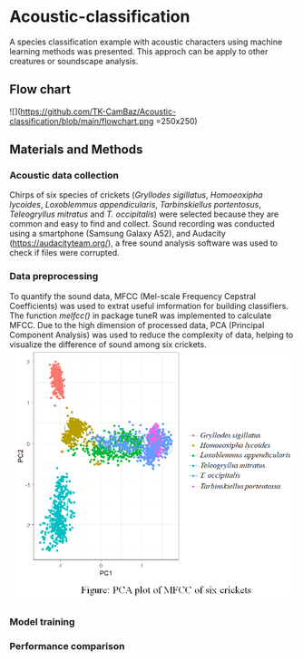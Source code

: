# Acoustic-classification
A species classification example with acoustic characters using machine learning methods was presented. This approch can be apply to other creatures or soundscape analysis.
## Flow chart
![](https://github.com/TK-CamBaz/Acoustic-classification/blob/main/flowchart.png =250x250)
## Materials and Methods
### Acoustic data collection
Chirps of six species of crickets (_Gryllodes sigillatus_, _Homoeoxipha lycoides_, _Loxoblemmus appendicularis_, _Tarbinskiellus portentosus_, _Teleogryllus mitratus_ and _T. occipitalis_) were selected because they are common and easy to find and collect. Sound recording was conducted using a smartphone (Samsung Galaxy A52), and Audacity (https://audacityteam.org/), a free sound analysis software was used to check if files were corrupted.
### Data preprocessing
To quantify the sound data, MFCC (Mel-scale Frequency Cepstral Coefficients) was used to extrat useful imformation for building classifiers. The function _melfcc()_ in package tuneR was implemented to calculate MFCC. Due to the high dimension of processed data, PCA (Principal Component Analysis) was used to reduce the complexity of data, helping to visualize the difference of sound among six crickets.
![image](https://github.com/TK-CamBaz/Acoustic-classification/blob/main/PCA%20plot.png)
### Model training

### Performance comparison
